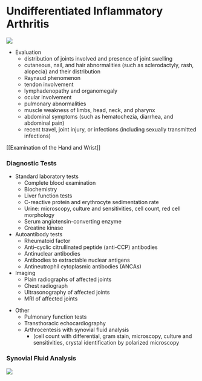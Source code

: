 # Undifferentiated Inflammatory Arthritis

![](https://i.imgur.com/kXqfpyf.png)
* Evaluation
	- distribution of joints involved and presence of joint swelling
	-  cutaneous, nail, and hair abnormalities (such as sclerodactyly, rash, alopecia) and their distribution
	- Raynaud phenomenon
	- tendon involvement
	- lymphadenopathy and organomegaly
	- ocular involvement
	- pulmonary abnormalities
	- muscle weakness of limbs, head, neck, and pharynx
	- abdominal symptoms (such as hematochezia, diarrhea, and abdominal pain)
	- recent travel, joint injury, or infections (including sexually transmitted infections)

[[Examination of the Hand and Wrist]]

### Diagnostic Tests
* Standard laboratory tests
	* Complete blood examination
	- Biochemistry
	- Liver function tests
	- C-reactive protein and erythrocyte sedimentation rate
	- Urine: microscopy, culture and sensitivities, cell count, red cell morphology
	- Serum angiotensin-converting enzyme
	- Creatine kinase
* Autoantibody tests
	- Rheumatoid factor
	- Anti–cyclic citrullinated peptide (anti-CCP) antibodies
	- Antinuclear antibodies
	- Antibodies to extractable nuclear antigens
	- Antineutrophil cytoplasmic antibodies (ANCAs)
* Imaging
	- Plain radiographs of affected joints
	- Chest radiograph
	- Ultrasonography of affected joints
	- MRI of affected joints
- Other
	- Pulmonary function tests
	- Transthoracic echocardiography
	- Arthrocentesis with synovial fluid analysis 
		- (cell count with differential, gram stain, microscopy, culture and sensitivities, crystal identification by polarized microscopy

### Synovial Fluid Analysis
![](https://i.imgur.com/TAKmcFl.png)

